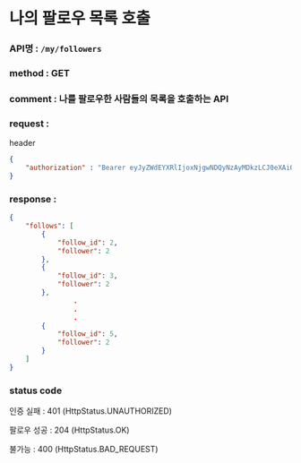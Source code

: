 # 나의 팔로우 목록 호출
### API명 : `/my/followers`

### method : GET

### comment : 나를 팔로우한 사람들의 목록을 호출하는 API

### request : 
header
~~~json
{
    "authorization" : "Bearer eyJyZWdEYXRlIjoxNjgwNDQyNzAyMDkzLCJ0eXAiOiJKV1QiLCJhbGciOiJIUzM4NCJ9.eyJ1c2VyTnVtIjoxLCJuaWNrTmFtZSI6Iuq5gOycpOyEnSIsImxvZ2luVGltZSI6IjIwMjMtMDQtMDIgMjI6Mzg6MjEiLCJleHAiOjE3MTE5Nzg3MDJ9.olRfjapd3Sm29ECSX71A7Zn_PNPl8BD5jJcqNbcPj-JwuT_MDZ5XdTIU4fCQm3PT"
}
~~~

### response :
~~~json
{
    "follows": [
        {
            "follow_id": 2,
            "follower": 2
        },
        {
            "follow_id": 3,
            "follower": 2
        },
                .
                .
                .
        {
            "follow_id": 5,
            "follower": 2
        }
    ]
}
~~~
 
### status code
인증 실패 : 401 (HttpStatus.UNAUTHORIZED)

팔로우 성공 : 204 (HttpStatus.OK)

불가능 : 400 (HttpStatus.BAD_REQUEST)
